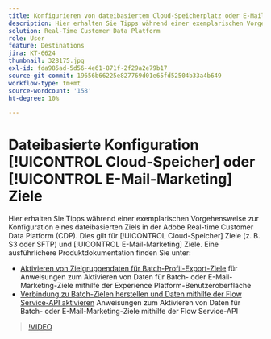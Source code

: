 ```yaml
---
title: Konfigurieren von dateibasiertem Cloud-Speicherplatz oder E-Mail-Marketing-Zielen
description: Hier erhalten Sie Tipps während einer exemplarischen Vorgehensweise zur Konfiguration eines dateibasierten Ziels in Adobe Real-Time CDP. Dies gilt für Cloud-Speicher-Ziele (z. B. S3 oder SFTP) und E-Mail-Marketing-Ziele.
solution: Real-Time Customer Data Platform
role: User
feature: Destinations
jira: KT-6624
thumbnail: 328175.jpg
exl-id: fda985ad-5d56-4e61-871f-2f29a2e79b17
source-git-commit: 19656b66225e827769d01e65fd52504b33a4b649
workflow-type: tm+mt
source-wordcount: '158'
ht-degree: 10%

---
```


# Dateibasierte Konfiguration [!UICONTROL Cloud-Speicher] oder [!UICONTROL E-Mail-Marketing] Ziele

Hier erhalten Sie Tipps während einer exemplarischen Vorgehensweise zur Konfiguration eines dateibasierten Ziels in der Adobe Real-time Customer Data Platform (CDP). Dies gilt für [!UICONTROL Cloud-Speicher] Ziele (z. B. S3 oder SFTP) und [!UICONTROL E-Mail-Marketing] Ziele. Eine ausführlichere Produktdokumentation finden Sie unter:

* [Aktivieren von Zielgruppendaten für Batch-Profil-Export-Ziele](https://experienceleague.adobe.com/docs/experience-platform/destinations/ui/activate/activate-batch-profile-destinations.html?lang=de) für Anweisungen zum Aktivieren von Daten für Batch- oder E-Mail-Marketing-Ziele mithilfe der Experience Platform-Benutzeroberfläche
* [Verbindung zu Batch-Zielen herstellen und Daten mithilfe der Flow Service-API aktivieren](https://experienceleague.adobe.com/docs/experience-platform/destinations/api/connect-activate-batch-destinations.html) Anweisungen zum Aktivieren von Daten für Batch- oder E-Mail-Marketing-Ziele mithilfe der Flow Service-API

>[!VIDEO](https://video.tv.adobe.com/v/328175/?quality=12&learn=on)
